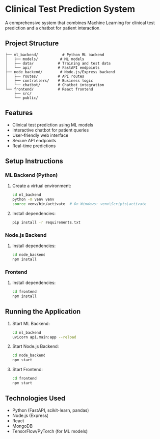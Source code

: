 # Clinical Test Prediction System

A comprehensive system that combines Machine Learning for clinical test prediction and a chatbot for patient interaction.

## Project Structure

```
├── ml_backend/           # Python ML backend
│   ├── models/          # ML models
│   ├── data/           # Training and test data
│   └── api/            # FastAPI endpoints
├── node_backend/        # Node.js/Express backend
│   ├── routes/         # API routes
│   ├── controllers/    # Business logic
│   └── chatbot/        # Chatbot integration
└── frontend/           # React frontend
    ├── src/
    └── public/
```

## Features

- Clinical test prediction using ML models
- Interactive chatbot for patient queries
- User-friendly web interface
- Secure API endpoints
- Real-time predictions

## Setup Instructions

### ML Backend (Python)
1. Create a virtual environment:
   ```bash
   cd ml_backend
   python -m venv venv
   source venv/bin/activate  # On Windows: venv\Scripts\activate
   ```
2. Install dependencies:
   ```bash
   pip install -r requirements.txt
   ```

### Node.js Backend
1. Install dependencies:
   ```bash
   cd node_backend
   npm install
   ```

### Frontend
1. Install dependencies:
   ```bash
   cd frontend
   npm install
   ```

## Running the Application

1. Start ML Backend:
   ```bash
   cd ml_backend
   uvicorn api.main:app --reload
   ```

2. Start Node.js Backend:
   ```bash
   cd node_backend
   npm start
   ```

3. Start Frontend:
   ```bash
   cd frontend
   npm start
   ```

## Technologies Used

- Python (FastAPI, scikit-learn, pandas)
- Node.js (Express)
- React
- MongoDB
- TensorFlow/PyTorch (for ML models) 